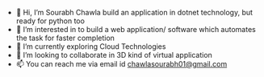 - 👋 Hi, I’m Sourabh Chawla build an application in dotnet technology, but ready for python too
- 👀 I’m interested in to build a web application/ software which automates the task for faster completion
- 🌱 I’m currently exploring Cloud Technologies
- 💞️ I’m looking to collaborate in 3D kind of virtual application
- 📫 You can reach me via email id chawlasourabh01@gmail.com

<!---
chawlasourabh01/chawlasourabh01 is a ✨ special ✨ repository because its `README.md` (this file) appears on your GitHub profile.
You can click the Preview link to take a look at your changes.
--->
